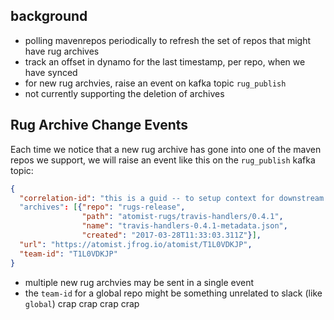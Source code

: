 ## background

* polling mavenrepos periodically to refresh the set of repos that might have rug archives
* track an offset in dynamo for the last timestamp, per repo, when we have synced
* for new rug archvies, raise an event on kafka topic `rug_publish`
* not currently supporting the deletion of archives

## Rug Archive Change Events


Each time we notice that a new rug archive has gone into one of the maven repos we support, we will raise an event like this
on the `rug_publish` kafka topic:

```json
{
  "correlation-id": "this is a guid -- to setup context for downstream consumers"
  "archives": [{"repo": "rugs-release",
                "path": "atomist-rugs/travis-handlers/0.4.1",
                "name": "travis-handlers-0.4.1-metadata.json",
                "created": "2017-03-28T11:33:03.311Z"}],
  "url": "https://atomist.jfrog.io/atomist/T1L0VDKJP",
  "team-id": "T1L0VDKJP"
}
```

* multiple new rug archvies may be sent in a single event
* the `team-id` for a global repo might be something unrelated to slack (like `global`)
crap
crap
crap
crap
